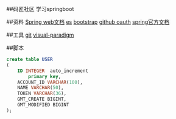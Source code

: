##码匠社区 学习springboot

##资料
[Spring web文档](https://spring.io/guides/gs/serving-web-content/)
[es](https://elasticsearch.cn/explore)
[bootstrap](https://v3.bootcss.com/getting-started/)
[github oauth](https://developer.github.com/apps/building-oauth-apps/)
[spring官方文档](https://docs.spring.io/spring-boot/docs/2.0.0.RC1/reference/htmlsingle/#boot-features-embedded-database-support)

##工具
[git](https://git-scm.com/download)
[visual-paradigm](https://www.visual-paradigm.com)

##脚本
```sql
create table USER
(
	ID INTEGER  auto_increment
		primary key,
	ACCOUNT_ID VARCHAR(100),
	NAME VARCHAR(50),
	TOKEN VARCHAR(36),
	GMT_CREATE BIGINT,
	GMT_MODIFIED BIGINT
);

``` 
##
##